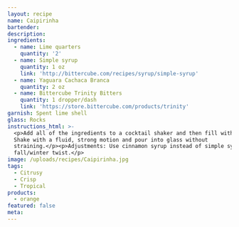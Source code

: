 ```yaml
---
layout: recipe
name: Caipirinha
bartender:
description:
ingredients:
  - name: Lime quarters
    quantity: '2'
  - name: Simple syrup
    quantity: 1 oz
    link: 'http://bittercube.com/recipes/syrup/simple-syrup'
  - name: Yaguara Cachaca Branca
    quantity: 2 oz
  - name: Bittercube Trinity Bitters
    quantity: 1 dropper/dash
    link: 'https://store.bittercube.com/products/trinity'
garnish: Spent lime shell
glass: Rocks
instructions_html: >-
  <p>Add all of the ingredients to a cocktail shaker and then fill with ice.
  Shake with a fluid, strong motion and pour into glass without
  straining.</p><p>Adjustments: Use cinnamon syrup instead of simple syrup for a
  fall/winter twist.</p>
image: /uploads/recipes/Caipirinha.jpg
tags:
  - Citrusy
  - Crisp
  - Tropical
products:
  - orange
featured: false
meta:
---
```



